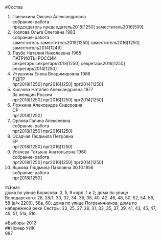 #Состав  
1. Панчихина Оксана Александровна  
    собрание-работа  
    председатель председатель2018[1250] заместитель2016[509]  
2. Козлова Ольга Олеговна 1983  
    собрание-работа  
    заместитель заместитель2018[1250] заместитель2016[1250] заместитель2014[1249]  
3. Лаубе Наталия Николаевна 1965  
    ПАТРИОТЫ РОССИИ  
    секретарь секретарь2018[1250] секретарь2016[1250] секретарь2014[1250]  
4. Игушкина Елена Владимировна 1986  
    ЛДПР  
    прг2018[1250] прг2016[1250] прг2014[1250]  
5. Кислова Наталия Александровна 1977  
    За женщин России  
    прг2018[1250] прг2016[1250] прг2014[1250]  
6. Ложкина Александра Сидоровна  
    СР  
    прг2018[1250]  
7. Орлова Галина Алексеевна  
    собрание-работа  
    прг2018[1250] прг2016[1250]  
8. Осадчая Людмила Петровна  
    ЕР  
    прг2018[1250] прг2016[1250]  
9. Усачева Татьяна Анатольевна 1960  
    собрание-работа  
    прг2018[1250] прг2016[1250] прг2014[1250]  
10. Яшкова Людмила Павловна 30.10.1956  
    собрание-работа  
    прг2018[1250]  
  
#Дома  
дома по улице Борисова: 3, 5, 9 корп. 1 и 2; дома по улице Володарского: 28, 28/1, 30, 32, 34, 36, 38, 40, 42, 46, 48, 50, 52, 54, 56, 58 (в/ч 2209), 58а, 60; дома по улице Пограничников; дома по набережной реки Сестры: 23, 25, 27, 29, 31, 33, 35, 37, 39, 41, 43, 45, 47, 49, 51, 51а, 51б.  
  
#Выборы-2012  
##Номер УИК  
987  

